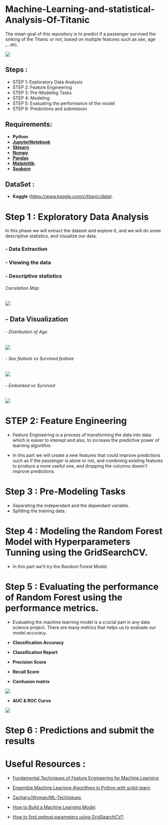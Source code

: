# Machine-Learning-and-statistical-Analysis-Of-Titanic
The mean goal of this repository is to predict if a passenger survived the sinking of the Titanic or not, based on multiple features such as sex, age ,...etc.


![ ](https://scontent-arn2-2.xx.fbcdn.net/v/t1.0-9/57429716_2030860760555937_2750062083545497600_n.jpg?_nc_cat=100&ccb=2&_nc_sid=8bfeb9&_nc_ohc=y5d_WudgJy0AX9PNi5o&_nc_ht=scontent-arn2-2.xx&oh=a630ca82a715594c37e77c981b2f0b12&oe=6004F26F)

## Steps :

- STEP 1: Exploratory Data Analysis
- STEP 2: Feature Engineering
- STEP 3: Pre-Modeling Tasks
- STEP 4: Modeling
- STEP 5: Evaluating the performance of the model
- STEP 6: Predictions and submission


## Requirements:

- __Python__
- [__JupyterNotebook__](https://jupyter.org/install)
- [__Sklearn__](https://scikit-learn.org/stable/install.html)
- [__Numpy__](https://numpy.org/install/)
- [__Pandas__](https://pandas.pydata.org/pandas-docs/stable/getting_started/install.html)
- [__Matplotlib__](https://matplotlib.org/3.3.2/users/installing.html).
- [__Seaborn__](https://seaborn.pydata.org/installing.html)


## DataSet :

- __Kaggle__ (https://www.kaggle.com/c/titanic/data).



# Step 1 : Exploratory Data Analysis

In this phase we will extract the dataset and explore it, and we will do some descriptive statistics, and visualize our data.

 ### - __Data Extraction__
 ### - __Viewing the data__
 ### - __Descriptive statistics__
 
 ###### Correlation Map
   
![](https://www.kaggleusercontent.com/kf/50302331/eyJhbGciOiJkaXIiLCJlbmMiOiJBMTI4Q0JDLUhTMjU2In0..61eQA5kAS7Vbn9dgdXA6Fg.owQrqdb6Qrfo8YL3sSlSFUnZJGj387fy-Dx2e7k3LNZg_3L4eLuodEz6tttCI3ySa7NL0G-AbhQn5A85X23o3imDuQ3UDt-OprWqsaaLZLM3rEJLvBQyVQsUKHOiCOYPT58dA8NpSXduTOviWCFhx_Bcstiv35JdLAbQdf5wzvem1v_t5IeWmq0PoRR7dC-yFq7YDIO-hayrpmFVd-_Dkvut-2qDF1QL1jRRJu_dL8KczHHM5L4zxBiZw38MrsikBQ07wB6yVl9fyr7o_p-Agn-6qwpT6UU_qepb4DPmsGS7HTkLecEasIpspz-deRTXSg2FEO5Iiis0ERfjdIlf6LzC4Ovy469iiu9j8rwRh6k8bRi9JGrQIsb_DEIE1DJc76PVPqxffVp3okPsNvxkeWJ92L4hrjkLjTXDox1HFHifn8eoKGEewfb6JePnX6u9bn1fxqlVwxfO3yuUwW5jWKGZ70nv1Rg5FuFaT-f0hBQMQOsI_KzVDpyXKGAAZFZn52PX7_xcDJyTb52tqiu4n9kygYb1rPNF32AbN1TvdkwF-b775VX9oJDGSoV3o-GZxtKLtHdH9HoMo9LUgeWkZlUktKrVOWpBgh70hxdHZGq-t7E9RNDOYqvLjSqrFwztDnHkQMBlQDOFstv7f0nUHn1S28UDRJWRxfOarA3mLWLfaz3ASoUnADcsbWEEBdwy.HarOxfOP0TerXCwJvDZ--g/__results___files/__results___22_0.png)
       
## - __Data Visualization__
 
 ###### - Distribution of Age
 
  ![](https://www.kaggleusercontent.com/kf/50302331/eyJhbGciOiJkaXIiLCJlbmMiOiJBMTI4Q0JDLUhTMjU2In0..61eQA5kAS7Vbn9dgdXA6Fg.owQrqdb6Qrfo8YL3sSlSFUnZJGj387fy-Dx2e7k3LNZg_3L4eLuodEz6tttCI3ySa7NL0G-AbhQn5A85X23o3imDuQ3UDt-OprWqsaaLZLM3rEJLvBQyVQsUKHOiCOYPT58dA8NpSXduTOviWCFhx_Bcstiv35JdLAbQdf5wzvem1v_t5IeWmq0PoRR7dC-yFq7YDIO-hayrpmFVd-_Dkvut-2qDF1QL1jRRJu_dL8KczHHM5L4zxBiZw38MrsikBQ07wB6yVl9fyr7o_p-Agn-6qwpT6UU_qepb4DPmsGS7HTkLecEasIpspz-deRTXSg2FEO5Iiis0ERfjdIlf6LzC4Ovy469iiu9j8rwRh6k8bRi9JGrQIsb_DEIE1DJc76PVPqxffVp3okPsNvxkeWJ92L4hrjkLjTXDox1HFHifn8eoKGEewfb6JePnX6u9bn1fxqlVwxfO3yuUwW5jWKGZ70nv1Rg5FuFaT-f0hBQMQOsI_KzVDpyXKGAAZFZn52PX7_xcDJyTb52tqiu4n9kygYb1rPNF32AbN1TvdkwF-b775VX9oJDGSoV3o-GZxtKLtHdH9HoMo9LUgeWkZlUktKrVOWpBgh70hxdHZGq-t7E9RNDOYqvLjSqrFwztDnHkQMBlQDOFstv7f0nUHn1S28UDRJWRxfOarA3mLWLfaz3ASoUnADcsbWEEBdwy.HarOxfOP0TerXCwJvDZ--g/__results___files/__results___35_0.png)
  
  ###### - Sex feature vs Survived feature
  
![](https://www.kaggleusercontent.com/kf/50302331/eyJhbGciOiJkaXIiLCJlbmMiOiJBMTI4Q0JDLUhTMjU2In0..61eQA5kAS7Vbn9dgdXA6Fg.owQrqdb6Qrfo8YL3sSlSFUnZJGj387fy-Dx2e7k3LNZg_3L4eLuodEz6tttCI3ySa7NL0G-AbhQn5A85X23o3imDuQ3UDt-OprWqsaaLZLM3rEJLvBQyVQsUKHOiCOYPT58dA8NpSXduTOviWCFhx_Bcstiv35JdLAbQdf5wzvem1v_t5IeWmq0PoRR7dC-yFq7YDIO-hayrpmFVd-_Dkvut-2qDF1QL1jRRJu_dL8KczHHM5L4zxBiZw38MrsikBQ07wB6yVl9fyr7o_p-Agn-6qwpT6UU_qepb4DPmsGS7HTkLecEasIpspz-deRTXSg2FEO5Iiis0ERfjdIlf6LzC4Ovy469iiu9j8rwRh6k8bRi9JGrQIsb_DEIE1DJc76PVPqxffVp3okPsNvxkeWJ92L4hrjkLjTXDox1HFHifn8eoKGEewfb6JePnX6u9bn1fxqlVwxfO3yuUwW5jWKGZ70nv1Rg5FuFaT-f0hBQMQOsI_KzVDpyXKGAAZFZn52PX7_xcDJyTb52tqiu4n9kygYb1rPNF32AbN1TvdkwF-b775VX9oJDGSoV3o-GZxtKLtHdH9HoMo9LUgeWkZlUktKrVOWpBgh70hxdHZGq-t7E9RNDOYqvLjSqrFwztDnHkQMBlQDOFstv7f0nUHn1S28UDRJWRxfOarA3mLWLfaz3ASoUnADcsbWEEBdwy.HarOxfOP0TerXCwJvDZ--g/__results___files/__results___40_1.png)

  ###### - Embarked vs Survived

![](https://www.kaggleusercontent.com/kf/50302331/eyJhbGciOiJkaXIiLCJlbmMiOiJBMTI4Q0JDLUhTMjU2In0..61eQA5kAS7Vbn9dgdXA6Fg.owQrqdb6Qrfo8YL3sSlSFUnZJGj387fy-Dx2e7k3LNZg_3L4eLuodEz6tttCI3ySa7NL0G-AbhQn5A85X23o3imDuQ3UDt-OprWqsaaLZLM3rEJLvBQyVQsUKHOiCOYPT58dA8NpSXduTOviWCFhx_Bcstiv35JdLAbQdf5wzvem1v_t5IeWmq0PoRR7dC-yFq7YDIO-hayrpmFVd-_Dkvut-2qDF1QL1jRRJu_dL8KczHHM5L4zxBiZw38MrsikBQ07wB6yVl9fyr7o_p-Agn-6qwpT6UU_qepb4DPmsGS7HTkLecEasIpspz-deRTXSg2FEO5Iiis0ERfjdIlf6LzC4Ovy469iiu9j8rwRh6k8bRi9JGrQIsb_DEIE1DJc76PVPqxffVp3okPsNvxkeWJ92L4hrjkLjTXDox1HFHifn8eoKGEewfb6JePnX6u9bn1fxqlVwxfO3yuUwW5jWKGZ70nv1Rg5FuFaT-f0hBQMQOsI_KzVDpyXKGAAZFZn52PX7_xcDJyTb52tqiu4n9kygYb1rPNF32AbN1TvdkwF-b775VX9oJDGSoV3o-GZxtKLtHdH9HoMo9LUgeWkZlUktKrVOWpBgh70hxdHZGq-t7E9RNDOYqvLjSqrFwztDnHkQMBlQDOFstv7f0nUHn1S28UDRJWRxfOarA3mLWLfaz3ASoUnADcsbWEEBdwy.HarOxfOP0TerXCwJvDZ--g/__results___files/__results___50_0.png)

 
# STEP 2: Feature Engineering 
 
- Feature Engineering is a process of transforming the data into data which is easier to interept and also, to increase the predictive power of learning             algorithm.

- In this part we will create a new features that could improve predictions such as if the passenger is alone or not,
  and combining existing features to produce a more useful one, and dropping the columns doesn't improve predictions.


# Step 3 : Pre-Modeling Tasks

- Separating the independant and the dependant variable.
- Splitting the training data.

# Step 4 : Modeling the Random Forest Model with Hyperparameters Tunning using the GridSearchCV.

 - In this part we'll try the Random Forest Model.
 
# Step 5 : Evaluating the performance of Random Forest using the performance metrics.


 - Evaluating the machine learning model is a crucial part in any data science project. There are many metrics that helps us to evaluate our model accuracy.

- __Classification Accuracy__
- __Classification Report__
- __Precision Score__
- __Recall Score__
- __Confusion matrix__

 ![](https://www.kaggleusercontent.com/kf/50303687/eyJhbGciOiJkaXIiLCJlbmMiOiJBMTI4Q0JDLUhTMjU2In0..T-lvH9KJMdlxLaZkae0Odg.MPvHcfIuIccgOrbpS6222zyedTVz9_oqTG7tjalcXZ70RFMivUm1bsYt2vzNE9sWLfRnVd1Nmirtmqy527-vstPVezZ-BbyJYhoziN0TZE1Bz95GT1n00G8x-YNhRVHLc_bn0YOMuuQT22kFEjvZdJfsUGc9DJwRKMNw9cR9JPxMSilKzkML9xhCDN-jtqtgr5rhVsTq0vBp34vKiiywDfVMlXvEWazqGljW9fw0LWOq9b8oyB92VxZsyGSnOVjfSwhztiD2XTuV-fVzzfIDpR5sduih8i6cErUT0GeTB8fgL4egf_xsKjoL-hvu-klc19iCq0c7e3vFtRVCL5ikOtwAd9kIRuQ0imBiCGVwYp4UsmR8eDJjpHsuucrtXa_5y3xMfvTdSxVAnF5oM-5xXEQzd3I5SGRBBxLJBXep90viQNfITkf559E0UsTHGCxuTNcJs9KNIHpOUPX2ngDWVkhTwN61nL561SEcODrI8YLh-_k7plT5sRIaEE8IIgh4tAY0_qqz-xdWGUzggnDUMnT9s4To9UPF8mielAVAXGkVJC-2lKbe0z0m8YCrv0dLwBGYGxE5i81vY-RhioVQ-HEBh_iLHYp1NbgAYY8tYDIySJuh08aiKP0R9d0QhE8c9X0zXapHZ9iLsmhJGZ9A4Dxptu61qDeow42IaUE9TeIlfvA1SPeoqZKreL-nXhWs.0T4hLxOSamzJE5BuHmWDgg/__results___files/__results___102_1.png)
 
- __AUC & ROC Curve__

 ![](https://www.kaggleusercontent.com/kf/50303687/eyJhbGciOiJkaXIiLCJlbmMiOiJBMTI4Q0JDLUhTMjU2In0..T-lvH9KJMdlxLaZkae0Odg.MPvHcfIuIccgOrbpS6222zyedTVz9_oqTG7tjalcXZ70RFMivUm1bsYt2vzNE9sWLfRnVd1Nmirtmqy527-vstPVezZ-BbyJYhoziN0TZE1Bz95GT1n00G8x-YNhRVHLc_bn0YOMuuQT22kFEjvZdJfsUGc9DJwRKMNw9cR9JPxMSilKzkML9xhCDN-jtqtgr5rhVsTq0vBp34vKiiywDfVMlXvEWazqGljW9fw0LWOq9b8oyB92VxZsyGSnOVjfSwhztiD2XTuV-fVzzfIDpR5sduih8i6cErUT0GeTB8fgL4egf_xsKjoL-hvu-klc19iCq0c7e3vFtRVCL5ikOtwAd9kIRuQ0imBiCGVwYp4UsmR8eDJjpHsuucrtXa_5y3xMfvTdSxVAnF5oM-5xXEQzd3I5SGRBBxLJBXep90viQNfITkf559E0UsTHGCxuTNcJs9KNIHpOUPX2ngDWVkhTwN61nL561SEcODrI8YLh-_k7plT5sRIaEE8IIgh4tAY0_qqz-xdWGUzggnDUMnT9s4To9UPF8mielAVAXGkVJC-2lKbe0z0m8YCrv0dLwBGYGxE5i81vY-RhioVQ-HEBh_iLHYp1NbgAYY8tYDIySJuh08aiKP0R9d0QhE8c9X0zXapHZ9iLsmhJGZ9A4Dxptu61qDeow42IaUE9TeIlfvA1SPeoqZKreL-nXhWs.0T4hLxOSamzJE5BuHmWDgg/__results___files/__results___112_0.png)



# Step 6 : Predictions and submit the results

 
 

# Useful Resources :

- [Fundamental Techniques of Feature Engineering for Machine Learning](https://towardsdatascience.com/feature-engineering-for-machine-learning-3a5e293a5114).

- [Ensemble Machine Learning Algorithms in Python with scikit-learn](https://machinelearningmastery.com/ensemble-machine-learning-algorithms-python-scikit-learn/).

- [ZacharyJWyman/ML-Techniques](https://github.com/ZacharyJWyman/ML-Techniques).

- [How to Build a Machine Learning Model](https://towardsdatascience.com/how-to-build-a-machine-learning-model-439ab8fb3fb1).

- [How to find optimal parameters using GridSearchCV?](https://www.dezyre.com/recipes/find-optimal-parameters-using-gridsearchcv).

